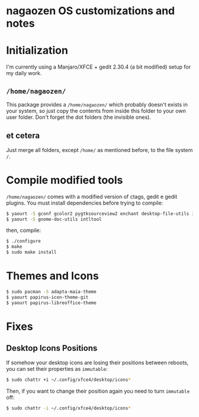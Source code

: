 # nagaozen OS customizations and notes

# Initialization

I'm currently using a Manjaro/XFCE + gedit 2.30.4 (a bit modified) setup for my daily work.

## `/home/nagaozen/`

This package provides a `/home/nagaozen/` which probably doesn't exists in your system, so just copy the contents from inside this folder to your own user folder. Don't forget the dot folders (the invisible ones).

## et cetera

Just merge all folders, except `/home/` as mentioned before, to the file system `/`.

# Compile modified tools

`/home/nagaozen/` comes with a modified version of ctags, gedit e gedit plugins. You must install dependencies before trying to compile:

```sh
$ yaourt -S gconf gcolor2 pygtksourceview2 enchant desktop-file-utils iso-codes libsm python2
$ yaourt -S gnome-doc-utils intltool
```

then, compile:

```sh
$ ./configure
$ make
$ sudo make install
```

# Themes and Icons

```sh
$ sudo pacman -S adapta-maia-theme
$ yaourt papirus-icon-theme-git
$ yaourt papirus-libreoffice-theme
```

# Fixes

## Desktop Icons Positions

If somehow your desktop icons are losing their positions between reboots, you can set their properties as `immutable`:

```sh
$ sudo chattr +i ~/.config/xfce4/desktop/icons*
```

Then, if you want to change their position again you need to turn `immutable` off:

```sh
$ sudo chattr -i ~/.config/xfce4/desktop/icons*
```
